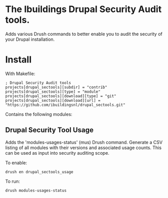 The Ibuildings Drupal Security Audit tools.
==========================================

Adds various Drush commands to better enable you to audit the security of your Drupal installation.

# Install
 
 With Makefile:
```
; Drupal Security Audit tools
projects[drupal_sectools][subdir] = "contrib"
projects[drupal_sectools][type] = "module"
projects[drupal_sectools][download][type] = "git"
projects[drupal_sectools][download][url] = "https://github.com/ibuildingsnl/drupal_sectools.git"
```

Contains the following modules:


Drupal Security Tool Usage
--------------------------
Adds the 'modules-usages-status' (mus) Drush command.
Generate a CSV listing of all modules with their versions and associated usage counts.
This can be used as input into security auditing scope.

To enable:
```
drush en drupal_sectools_usage
```
To run:
```
drush modules-usages-status
```
